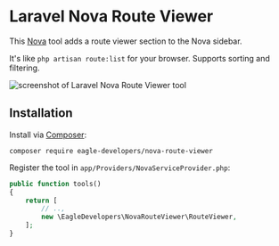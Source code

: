 # Laravel Nova Route Viewer

This [Nova](https://nova.laravel.com/) tool adds a route viewer section to the Nova sidebar.

It's like `php artisan route:list` for your browser. Supports sorting and filtering.

![screenshot of Laravel Nova Route Viewer tool](https://sarabine.com/i//Laravel-Nova-Route-Viewer-Tool.png)

## Installation

Install via [Composer](https://getcomposer.org/):
```
composer require eagle-developers/nova-route-viewer
```

Register the tool in `app/Providers/NovaServiceProvider.php`:

```php
public function tools()
{
    return [
        // ..,
        new \EagleDevelopers\NovaRouteViewer\RouteViewer,
    ];
}
```
